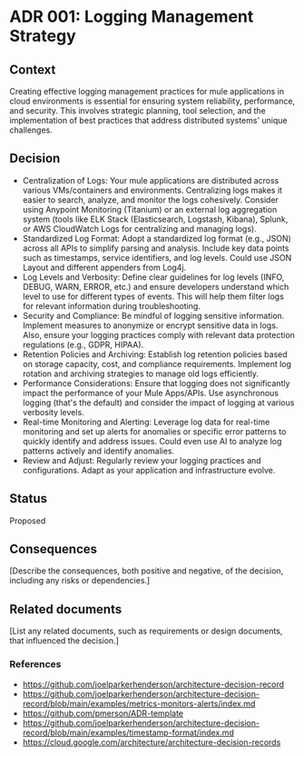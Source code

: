 # ADR 001: Logging Management Strategy

## Context

Creating effective logging management practices for mule applications in cloud environments is essential for ensuring system reliability, performance, and security. This involves strategic planning, tool selection, and the implementation of best practices that address distributed systems' unique challenges.

## Decision

- Centralization of Logs: Your mule applications are distributed across various VMs/containers and environments. Centralizing logs makes it easier to search, analyze, and monitor the logs cohesively. Consider using Anypoint Monitoring (Titanium) or an external log aggregation system (tools like ELK Stack (Elasticsearch, Logstash, Kibana), Splunk, or AWS CloudWatch Logs for centralizing and managing logs).
- Standardized Log Format: Adopt a standardized log format (e.g., JSON) across all APIs to simplify parsing and analysis. Include key data points such as timestamps, service identifiers, and log levels. Could use JSON Layout and different appenders from Log4j.
- Log Levels and Verbosity: Define clear guidelines for log levels (INFO, DEBUG, WARN, ERROR, etc.) and ensure developers understand which level to use for different types of events. This will help them filter logs for relevant information during troubleshooting.
- Security and Compliance: Be mindful of logging sensitive information. Implement measures to anonymize or encrypt sensitive data in logs. Also, ensure your logging practices comply with relevant data protection regulations (e.g., GDPR, HIPAA).
- Retention Policies and Archiving: Establish log retention policies based on storage capacity, cost, and compliance requirements. Implement log rotation and archiving strategies to manage old logs efficiently.
- Performance Considerations: Ensure that logging does not significantly impact the performance of your Mule Apps/APIs. Use asynchronous logging (that's the default) and consider the impact of logging at various verbosity levels.
- Real-time Monitoring and Alerting: Leverage log data for real-time monitoring and set up alerts for anomalies or specific error patterns to quickly identify and address issues. Could even use AI to analyze log patterns actively and identify anomalies.
- Review and Adjust: Regularly review your logging practices and configurations. Adapt as your application and infrastructure evolve.

## Status

Proposed

## Consequences

[Describe the consequences, both positive and negative, of the decision, including any risks or dependencies.]

## Related documents

[List any related documents, such as requirements or design documents, that influenced the decision.]

### References
- https://github.com/joelparkerhenderson/architecture-decision-record
- https://github.com/joelparkerhenderson/architecture-decision-record/blob/main/examples/metrics-monitors-alerts/index.md
- https://github.com/pmerson/ADR-template
- https://github.com/joelparkerhenderson/architecture-decision-record/blob/main/examples/timestamp-format/index.md
- https://cloud.google.com/architecture/architecture-decision-records

